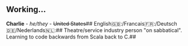 ## Working...

<!--
**GhostClaude/GhostClaude** is a ✨ _special_ ✨ repository because its `README.md` (this file) appears on your GitHub profile.

Here are some ideas to get you started:

- 🔭 I’m currently working on ...
- 🌱 I’m currently learning ...
- 👯 I’m looking to collaborate on ...
- 🤔 I’m looking for help with ...
- 💬 Ask me about ...
- 📫 How to reach me: ...
- 😄 Pronouns: ...
- ⚡ Fun fact: ...
-->

**Charlie** - *he/they* - ~~United States~~##
English🇬🇧:/Francais🇫🇷:/Deutsch🇩🇪/Nederlands🇳🇱:##
Theatre/service industry person "on sabbatical". Learning to code backwards from Scala back to C.##
